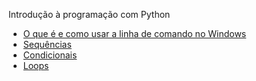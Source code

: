 Introdução à programação com Python

- [O que é e como usar a linha de comando no Windows](CLI01-Linha_de_Comando_Windows.md)
- [Sequências](sequencias/README.md)
- [Condicionais](condicionais/README.md)
- [Loops](loops/README.md)
